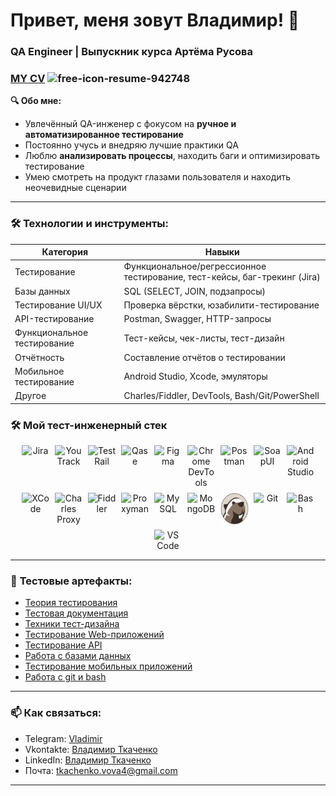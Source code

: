 # Привет, меня зовут Владимир! 👋  
### QA Engineer | Выпускник курса Артёма Русова 
### [MY CV](https://github.com/user-attachments/files/21566840/CV.pdf)   <img width="30" height="30" alt="free-icon-resume-942748" src="https://github.com/user-attachments/assets/25b0493c-929d-4e50-a499-284604e0ee95" />



**🔍 Обо мне:**  
- Увлечённый QA-инженер с фокусом на **ручное и автоматизированное тестирование**  
- Постоянно учусь и внедряю лучшие практики QA  
- Люблю **анализировать процессы**, находить баги и оптимизировать тестирование
- Умею смотреть на продукт глазами пользователя и находить неочевидные сценарии

---

### 🛠 **Технологии и инструменты:**  
| Категория       | Навыки                                                                 |
|----------------|------------------------------------------------------------------------|
| Тестирование  | Функциональное/регрессионное тестирование, тест-кейсы, баг-трекинг (Jira) |
| Базы данных   | SQL (SELECT, JOIN, подзапросы)                                        |
| Тестирование UI/UX       | Проверка вёрстки, юзабилити-тестирование                   |
| API-тестирование        | Postman, Swagger, HTTP-запросы                              |
| Функциональное тестирование | Тест-кейсы, чек-листы, тест-дизайн                     |
| Отчётность              | Составление отчётов о тестировании                          | 
| Мобильное тестирование   | Android Studio, Xcode, эмуляторы                           |
| Другое       | Charles/Fiddler, DevTools, Bash/Git/PowerShell                           |


### 🛠️ Мой тест-инженерный стек

<div align="center" style="display: flex; flex-wrap: wrap; justify-content: center; gap: 8px;">

<!-- Системы управления задачами -->
<img src="https://cdn.worldvectorlogo.com/logos/jira-1.svg" width="45" title="Jira" alt="Jira">
<img src="https://cdn.simpleicons.org/jetbrains/000000" width="45" title="YouTrack" alt="YouTrack">

<!-- Test Management -->
<img src="https://cdn.simpleicons.org/testrail/5D0A89" width="45" title="TestRail" alt="TestRail">
<img src="https://files.svgcdn.io/simple-icons/qase.svg" width="45" title="Qase" alt="Qase">

<!-- Дизайн -->
<img src="https://cdn.simpleicons.org/figma/F24E1E" width="45" title="Figma" alt="Figma">

<!-- Инструменты разработчика -->
<img src="https://files.svgcdn.io/devicon/chrome.svg" width="45" title="Chrome DevTools" alt="Chrome DevTools">
<img src="https://cdn.simpleicons.org/postman/FF6C37" width="45" title="Postman" alt="Postman">
<img src="https://icons.iconarchive.com/icons/papirus-team/papirus-apps/256/soapui-icon.png" width="45" title="SoapUI" alt="SoapUI">

<!-- Мобильная разработка -->
<img src="https://cdn.simpleicons.org/androidstudio/3DDC84" width="45" title="Android Studio" alt="Android Studio">
<img src="https://cdn.simpleicons.org/xcode/147EFB" width="45" title="XCode" alt="XCode">

<!-- Прокси инструменты -->
<img src="https://icons.iconarchive.com/icons/papirus-team/papirus-apps/256/charles-proxy-icon.png" width="45" title="Charles Proxy" alt="Charles Proxy">
<img src="https://cdn1.iconfinder.com/data/icons/string-instruments-4/496/violin-fiddler-stringed-classical-play-256.png" width="45" title="Fiddler" alt="Fiddler">
<img src="https://cdn.jim-nielsen.com/macos/512/proxyman-2022-11-22.png?rf=1024" width="45" title="Proxyman" alt="Proxyman">

<!-- Базы данных -->
<img src="https://cdn.simpleicons.org/mysql/4479A1" width="45" title="MySQL" alt="MySQL">
<img src="https://cdn.simpleicons.org/mongodb/47A248" width="45" title="MongoDB" alt="MongoDB">
<img src="https://raw.githubusercontent.com/devicons/devicon/ca28c779441053191ff11710fe24a9e6c23690d6/icons/dbeaver/dbeaver-original.svg" width="45" title="DBeaver" alt="DBeaver">

<!-- Dev Tools -->
<img src="https://cdn.simpleicons.org/git/F05032" width="45" title="Git" alt="Git">
<img src="https://cdn.simpleicons.org/gnubash/4EAA25" width="45" title="Bash" alt="Bash">
<img src="https://images.icon-icons.com/112/PNG/512/visual_studio_18908.png" width="45" title="VS Code" alt="VS Code">

</div>

---

### 📂 **Тестовые артефакты:**  
-  [Теория тестирования](https://github.com/VladimirTkachenkoQA/Theory)
-  [Тестовая документация](https://github.com/VladimirTkachenkoQA/Docs/blob/main/README.md)
-  [Техники тест-дизайна](https://github.com/VladimirTkachenkoQA/Docs/blob/main/README.md)
-  [Тестирование Web-приложений](https://github.com/VladimirTkachenkoQA/Web)
-  [Тестирование API](https://github.com/VladimirTkachenkoQA/API)
-  [Работа с базами данных](https://github.com/VladimirTkachenkoQA/database)
-  [Тестирование мобильных приложений](https://github.com/VladimirTkachenkoQA/Mobile)
-  [Работа с git и bash](https://github.com/VladimirTkachenkoQA/git_bash)
 
---

### 📫 **Как связаться:**  
- Telegram: [Vladimir](https://t.me/desireddestiny)
- Vkontakte: [Владимир Ткаченко](https://vk.com/vtkachenko14)
- LinkedIn: [Владимир Ткаченко](https://www.linkedin.com/in/vtkachenkoqa/)  
- Почта: tkachenko.vova4@gmail.com  

---
